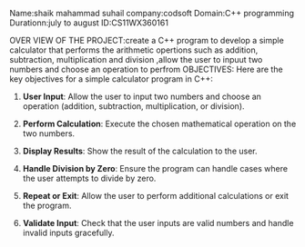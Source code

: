 Name:shaik mahammad suhail company:codsoft Domain:C++ programming Durationn:july to august ID:CS11WX360161


OVER VIEW OF THE PROJECT:create a C++ program to develop a simple calculator that performs the arithmetic opertions such as addition, subtraction, multiplication and division ,allow the user to inpuut two numbers and choose an  operation to perfrom
OBJECTIVES:
Here are the key objectives for a simple calculator program in C++:

1. **User Input**: Allow the user to input two numbers and choose an operation (addition, subtraction, multiplication, or division).

2. **Perform Calculation**: Execute the chosen mathematical operation on the two numbers.

3. **Display Results**: Show the result of the calculation to the user.

4. **Handle Division by Zero**: Ensure the program can handle cases where the user attempts to divide by zero.

5. **Repeat or Exit**: Allow the user to perform additional calculations or exit the program.

6. **Validate Input**: Check that the user inputs are valid numbers and handle invalid inputs gracefully.

